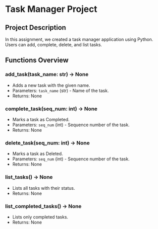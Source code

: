 # Task Manager Project

## Project Description
In this assignment, we created a task manager application using Python. Users can add, complete, delete, and list tasks.

## Functions Overview

### add_task(task_name: str) -> None
- Adds a new task with the given name.
- Parameters: `task_name` (str) - Name of the task.
- Returns: None

### complete_task(seq_num: int) -> None
- Marks a task as Completed.
- Parameters: `seq_num` (int) - Sequence number of the task.
- Returns: None

### delete_task(seq_num: int) -> None
- Marks a task as Deleted.
- Parameters: `seq_num` (int) - Sequence number of the task.
- Returns: None

### list_tasks() -> None
- Lists all tasks with their status.
- Returns: None

### list_completed_tasks() -> None
- Lists only completed tasks.
- Returns: None
